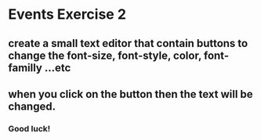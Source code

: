 
# Events Exercise 2 

## create a small text editor that contain buttons to change the font-size, font-style, color, font-familly ...etc

## when you click on the button then the text will be changed.


### Good luck!

